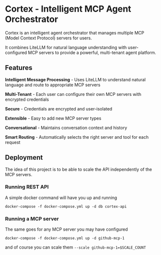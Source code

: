 # Cortex - Intelligent MCP Agent Orchestrator

Cortex is an intelligent agent orchestrator that manages multiple MCP (Model Context Protocol) servers for users.

It combines LiteLLM for natural language understanding with user-configured MCP servers to provide a powerful, multi-tenant agent platform.

## Features

**Intelligent Message Processing** - Uses LiteLLM to understand natural language and route to appropriate MCP servers

**Multi-Tenant** - Each user can configure their own MCP servers with encrypted credentials

**Secure** - Credentials are encrypted and user-isolated

**Extensible** - Easy to add new MCP server types

**Conversational** - Maintains conversation context and history

**Smart Routing** - Automatically selects the right server and tool for each request

## Deployment

The idea of this project is to be able to scale the API independently of the MCP servers.

### Running REST API
A simple docker command will have you up and running

`docker-compose -f docker-compose.yml up -d db cortex-api`

### Running a MCP server

The same goes for any MCP server you may have configured

`docker-compose -f docker-compose.yml up -d github-mcp-1`

and of course you can scale them `--scale github-mcp-1=$SCALE_COUNT`